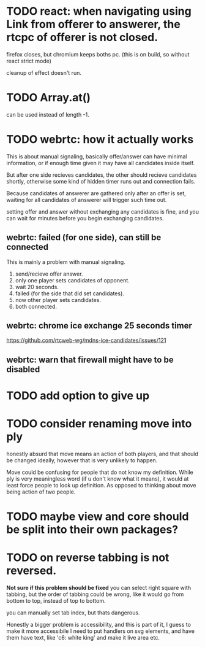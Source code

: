 # TODO react: when navigating using Link from offerer to answerer, the rtcpc of offerer is not closed.

firefox closes, but chromium keeps boths pc. (this is on build, so without react strict mode)

cleanup of effect doesn't run.

# TODO Array.at()

can be used instead of length -1.

# TODO webrtc: how it actually works

This is about manual signaling, basically offer/answer can have minimal information, or if enough time given it may have all candidates inside itself.

But after one side recieves candidates, the other should recieve candidates shortly, otherwise some kind of hidden timer runs out and connection fails.

Because candidates of answerer are gathered only after an offer is set, waiting for all candidates of answerer will trigger such time out.

setting offer and answer without exchanging any candidates is fine, and you can wait for minutes before you begin exchanging candidates.

## webrtc: failed (for one side), can still be connected

This is mainly a problem with manual signaling.
1.  send/recieve offer answer.
2.  only one player sets candidates of opponent.
3.  wait 20 seconds.
4.  failed (for the side that did set candidates).
5.  now other player sets candidates.
6.  both connected.


## webrtc: chrome ice exchange 25 seconds timer

<https://github.com/rtcweb-wg/mdns-ice-candidates/issues/121>


##  webrtc: warn that firewall might have to be disabled

# TODO add option to give up


# TODO consider renaming move into ply

honestly absurd that move means an action of both players, and that should be changed ideally, however that is very unlikely to happen.

Move could be confusing for people that do not know my definition.
While ply is very meaningless word (if u don't know what it means), it would at least force people to look up definition. As opposed to thinking about move being action of two people.


# TODO maybe view and core should be split into their own packages?

# TODO on reverse tabbing is not reversed.

 **Not sure if this problem should be fixed**
you can select right square with tabbing, but the order of tabbing could be wrong, like it would go from bottom to top, instead of top to bottom.

you can manually set tab index, but thats dangerous.

Honestly a bigger problem is accessibility, and this is part of it, I guess to make it more accessibile I need to put handlers on svg elements, and have them have text, like 'c6: white king' and make it live area etc.
